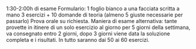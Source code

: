 1:30-2:00h di esame
Formulario: 1 foglio bianco a una facciata scritta a mano
3 esercizi + 10 domande di teoria (almeno 5 giuste necessarie per passarlo)
Prova orale su richiesta.
Maniera di esame alternativa: tante provette in itinere di un solo esercizio al giorno per 5 giorni della settimana, va consegnato entro 2 giorni, dopo 3 giorni viene data la soluzione completa e i risultati. In tutto saranno dai 50 ai 60 esercizi. 